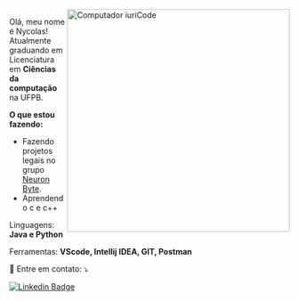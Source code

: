 <img src="https://raw.githubusercontent.com/MicaelliMedeiros/micaellimedeiros/master/image/computer-illustration.png" min-width="400px" max-width="400px" width="400px" align="right" alt="Computador iuriCode">

<p align="left"> 
  Olá, meu nome é Nycolas!<br>
  Atualmente graduando em Licenciatura em <strong>Ciências da computação</strong> na UFPB.
</p>

<p aling="left"> 
  <strong>O que estou fazendo:</strong>
  <ul>
    <li>Fazendo projetos legais no grupo <a href="neuron-byte.github.io" target="_blank">Neuron Byte</a>.</li>
    <li>Aprendendo c e c++</li>
  </ul>
</p>

<p align="left">
  Linguagens: <strong>Java e Python</strong>
</p>
<p aling="left">

<p align="left">
  Ferramentas: <strong>VScode, Intellij IDEA, GIT, Postman</strong>
</p>

<p align="left">
  💌 Entre em contato: ⤵️
</p>

[![Linkedin Badge](https://img.shields.io/badge/-Nycolas%20Kevin-blue?style=flat-square&logo=Linkedin&logoColor=white&link=https://www.linkedin.com/in/nycolas-kevin-costa-nascimento/)](https://www.linkedin.com/in/nycolas-kevin-costa-nascimento/)
